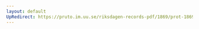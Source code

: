 ```yaml
---
layout: default
UpRedirect: https://pruto.im.uu.se/riksdagen-records-pdf/1869/prot-1869--ak--417/prot-1869--ak--417_091.pdf
---
```

